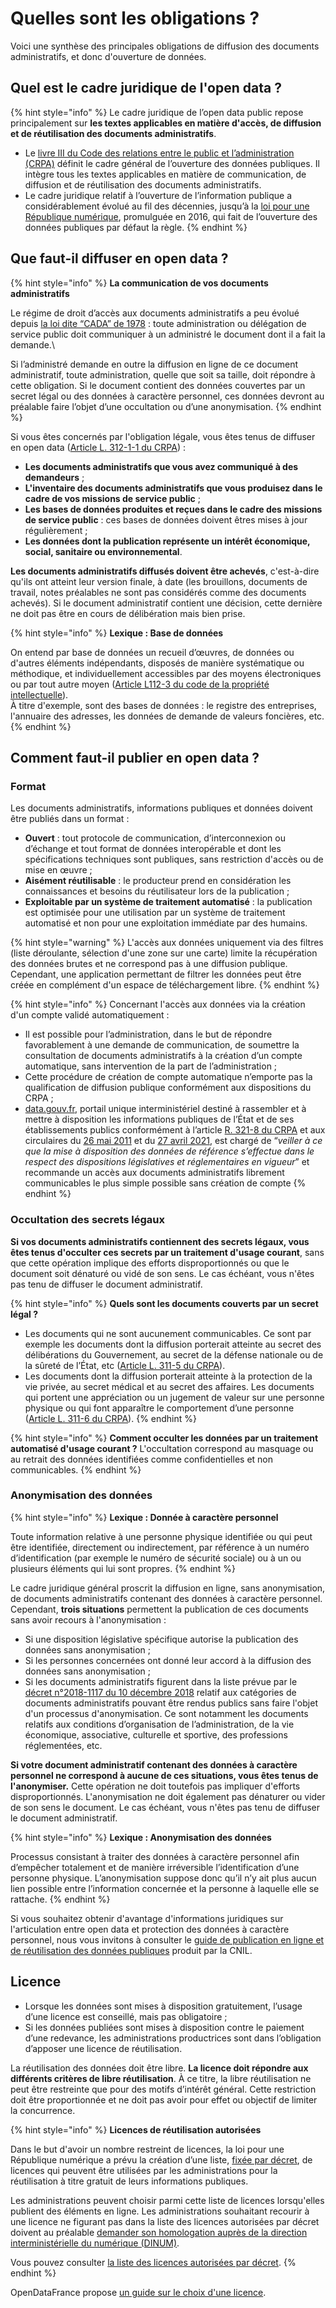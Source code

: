 # Quelles sont les obligations ?

Voici une synthèse des principales obligations de diffusion des documents administratifs, et donc d'ouverture de données.

## Quel est le cadre juridique de l'open data ?

{% hint style="info" %}
Le cadre juridique de l’open data public repose principalement sur **les textes applicables en matière d'accès, de diffusion et de réutilisation des documents administratifs**.&#x20;

* Le [livre III du Code des relations entre le public et l’administration (CRPA)](https://www.legifrance.gouv.fr/codes/section_lc/LEGITEXT000031366350/LEGISCTA000031367685/) définit le cadre général de l’ouverture des données publiques. Il intègre tous les textes applicables en matière de communication, de diffusion et de réutilisation des documents administratifs.
* Le cadre juridique relatif à l’ouverture de l’information publique a considérablement évolué au fil des décennies, jusqu’à la [loi pour une République numérique](https://www.legifrance.gouv.fr/affichLoiPubliee.do?idDocument=JORFDOLE000031589829\&type=general\&legislature=14), promulguée en 2016, qui fait de l’ouverture des données publiques par défaut la règle.
{% endhint %}

## Que faut-il diffuser en open data ?&#x20;

{% hint style="info" %}
**La communication de vos documents administratifs**&#x20;

Le régime de droit d’accès aux documents administratifs a peu évolué depuis [la loi dite “CADA” de 1978](https://www.legifrance.gouv.fr/affichTexte.do?cidTexte=JORFTEXT000000339241) : toute administration ou délégation de service public doit communiquer à un administré le document dont il a fait la demande.\


Si l’administré demande en outre la diffusion en ligne de ce document administratif, toute administration, quelle que soit sa taille, doit répondre à cette obligation. Si le document contient des données couvertes par un secret légal ou des données à caractère personnel, ces données devront au préalable faire l’objet d’une occultation ou d’une anonymisation.
{% endhint %}

Si vous êtes concernés par l'obligation légale, vous êtes tenus de diffuser en open data ([Article L. 312-1-1 du CRPA](https://www.legifrance.gouv.fr/affichCodeArticle.do;jsessionid=699E85A138CEA30E2185BB71F8735F9A.tplgfr24s\_3?idArticle=LEGIARTI000033205512\&cidTexte=LEGITEXT000031366350\&dateTexte=20161009)) :

* **Les documents administratifs que vous avez communiqué à des demandeurs** ;
* **L'inventaire des documents administratifs que vous produisez dans le cadre de vos missions de service public** ;
* **Les bases de données produites et reçues dans le cadre des missions de service public** : ces bases de données doivent êtres mises à jour régulièrement ;
* **Les données dont la publication représente un intérêt économique, social, sanitaire ou environnemental**.

**Les documents administratifs diffusés doivent être achevés**, c'est-à-dire qu'ils ont atteint leur version finale, à date (les brouillons, documents de travail, notes préalables ne sont pas considérés comme des documents achevés). Si le document administratif contient une décision, cette dernière ne doit pas être en cours de délibération mais bien prise.

{% hint style="info" %}
**Lexique : Base de données**

On entend par base de données un recueil d’œuvres, de données ou d'autres éléments indépendants, disposés de manière systématique ou méthodique, et individuellement accessibles par des moyens électroniques ou par tout autre moyen ([Article L112-3 du code de la propriété intellectuelle](https://www.legifrance.gouv.fr/affichCodeArticle.do?idArticle=LEGIARTI000006278879\&cidTexte=LEGITEXT000006069414\&dateTexte=19980702)). \
À titre d'exemple, sont des bases de données : le registre des entreprises, l'annuaire des adresses, les données de demande de valeurs foncières, etc.
{% endhint %}

## Comment faut-il publier en open data ?

### Format

Les documents administratifs, informations publiques et données doivent être publiés dans un format :

* **Ouvert** : tout protocole de communication, d’interconnexion ou d’échange et tout format de données interopérable et dont les spécifications techniques sont publiques, sans restriction d'accès ou de mise en œuvre ;
* **Aisément réutilisable** : le producteur prend en considération les connaissances et besoins du réutilisateur lors de la publication ;
* **Exploitable par un système de traitement automatisé** : la publication est optimisée pour une utilisation par un système de traitement automatisé et non pour une exploitation immédiate par des humains.

{% hint style="warning" %}
L'accès aux données uniquement via des filtres (liste déroulante, sélection d'une zone sur une carte) limite la récupération des données brutes et ne correspond pas à une diffusion publique. Cependant, une application permettant de filtrer les données peut être créée en complément d'un espace de téléchargement libre.
{% endhint %}

{% hint style="info" %}
Concernant l'accès aux données via la création d'un compte validé automatiquement :

* Il est possible pour l’administration, dans le but de répondre favorablement à une demande de communication, de soumettre la consultation de documents administratifs à la création d’un compte automatique, sans intervention de la part de l’administration ;
* Cette procédure de création de compte automatique n’emporte pas la qualification de diffusion publique conformément aux dispositions du CRPA ;
* [data.gouv.fr](http://data.gouv.fr/), portail unique interministériel destiné à rassembler et à mettre à disposition les informations publiques de l’État et de ses établissements publics conformément à l’article [R. 321-8 du CRPA](https://www.legifrance.gouv.fr/codes/article\_lc/LEGIARTI000034196216) et aux circulaires du [26 mai 2011](https://www.legifrance.gouv.fr/jorf/id/JORFTEXT000024072788) et du [27 avril 2021](https://www.legifrance.gouv.fr/download/pdf/circ?id=45162), est chargé de “_veiller à ce que la mise à disposition des données de référence s’effectue dans le respect des dispositions législatives et réglementaires en vigueur_” et recommande un accès aux documents administratifs librement communicables le plus simple possible sans création de compte
{% endhint %}

### Occultation des secrets légaux

**Si vos documents administratifs contiennent des secrets légaux, vous êtes tenus d'occulter ces secrets par un traitement d'usage courant**, sans que cette opération implique des efforts disproportionnés ou que le document soit dénaturé ou vidé de son sens. Le cas échéant, vous n'êtes pas tenu de diffuser le document administratif.

{% hint style="info" %}
**Quels sont les documents couverts par un secret légal ?**

* Les documents qui ne sont aucunement communicables. Ce sont par exemple les documents dont la diffusion porterait atteinte au secret des délibérations du Gouvernement, au secret de la défense nationale ou de la sûreté de l’État, etc ([Article L. 311-5 du CRPA](https://www.legifrance.gouv.fr/affichCodeArticle.do;jsessionid=B12CCBE39831FB4644322E0902EB97B9.tplgfr34s\_1?idArticle=LEGIARTI000033265181\&cidTexte=LEGITEXT000031366350\&dateTexte=20170701)).
* Les documents dont la diffusion porterait atteinte à la protection de la vie privée, au secret médical et au secret des affaires. Les documents qui portent une appréciation ou un jugement de valeur sur une personne physique ou qui font apparaître le comportement d’une personne ([Article L. 311-6 du CRPA](https://www.legifrance.gouv.fr/affichCodeArticle.do;jsessionid=B12CCBE39831FB4644322E0902EB97B9.tplgfr34s\_1?idArticle=LEGIARTI000033218964\&cidTexte=LEGITEXT000031366350\&dateTexte=20170701)).
{% endhint %}

{% hint style="info" %}
**Comment occulter les données par un traitement automatisé d'usage courant ?** L'occultation correspond au masquage ou au retrait des données identifiées comme confidentielles et non communicables.
{% endhint %}

### Anonymisation des données  <a href="#que-faire-si-mes-documents-administratifs-contiennent-des-donnees-a-caractere-personnel" id="que-faire-si-mes-documents-administratifs-contiennent-des-donnees-a-caractere-personnel"></a>

{% hint style="info" %}
**Lexique : Donnée à caractère personnel**

Toute information relative à une personne physique identifiée ou qui peut être identifiée, directement ou indirectement, par référence à un numéro d’identification (par exemple le numéro de sécurité sociale) ou à un ou plusieurs éléments qui lui sont propres.
{% endhint %}

Le cadre juridique général proscrit la diffusion en ligne, sans anonymisation, de documents administratifs contenant des données à caractère personnel. Cependant, **trois situations** permettent la publication de ces documents sans avoir recours à l'anonymisation :

* Si une disposition législative spécifique autorise la publication des données sans anonymisation ;
* Si les personnes concernées ont donné leur accord à la diffusion des données sans anonymisation ;
* Si les documents administratifs figurent dans la liste prévue par le [décret n°2018-1117 du 10 décembre 2018](https://www.legifrance.gouv.fr/affichTexte.do?cidTexte=JORFTEXT000037797147\&categorieLien=id) relatif aux catégories de documents administratifs pouvant être rendus publics sans faire l'objet d'un processus d'anonymisation. Ce sont notamment les documents relatifs aux conditions d’organisation de l’administration, de la vie économique, associative, culturelle et sportive, des professions réglementées, etc.

**Si votre document administratif contenant des données à caractère personnel ne correspond à aucune de ces situations, vous êtes tenus de l'anonymiser.** Cette opération ne doit toutefois pas impliquer d'efforts disproportionnés. L'anonymisation ne doit également pas dénaturer ou vider de son sens le document. Le cas échéant, vous n'êtes pas tenu de diffuser le document administratif.

{% hint style="info" %}
**Lexique : Anonymisation des données**

Processus consistant à traiter des données à caractère personnel afin d’empêcher totalement et de manière irréversible l’identification d’une personne physique. L’anonymisation suppose donc qu’il n’y ait plus aucun lien possible entre l’information concernée et la personne à laquelle elle se rattache.
{% endhint %}

Si vous souhaitez obtenir d'avantage d'informations juridiques sur l'articulation entre open data et protection des données à caractère personnel, nous vous invitons à consulter le [guide de publication en ligne et de réutilisation des données publiques](https://www.cnil.fr/fr/publication-en-ligne-et-reutilisation-des-donnees-publiques-open-data) produit par la CNIL.

## Licence

* Lorsque les données sont mises à disposition gratuitement, l’usage d’une licence est conseillé, mais pas obligatoire ;
* Si les données publiées sont mises à disposition contre le paiement d’une redevance, les administrations productrices sont dans l’obligation d’apposer une licence de réutilisation.

La réutilisation des données doit être libre. **La licence doit répondre aux différents critères de libre réutilisation**. À ce titre, la libre réutilisation ne peut être restreinte que pour des motifs d’intérêt général. Cette restriction doit être proportionnée et ne doit pas avoir pour effet ou objectif de limiter la concurrence.

{% hint style="info" %}
**Licences de réutilisation autorisées**

Dans le but d'avoir un nombre restreint de licences, la loi pour une République numérique a prévu la création d’une liste, [fixée par décret](https://www.legifrance.gouv.fr/affichTexte.do?cidTexte=JORFTEXT000034502557\&categorieLien=id), de licences qui peuvent être utilisées par les administrations pour la réutilisation à titre gratuit de leurs informations publiques.

Les administrations peuvent choisir parmi cette liste de licences lorsqu'elles publient des éléments en ligne. Les administrations souhaitant recourir à une licence ne figurant pas dans la liste des licences autorisées par décret doivent au préalable [demander son homologation auprès de la direction interministérielle du numérique (DINUM)](https://support.data.gouv.fr/administration-centrale/licence).

Vous pouvez consulter [la liste des licences autorisées par décret](https://www.data.gouv.fr/fr/licences).
{% endhint %}

OpenDataFrance propose [un guide sur le choix d'une licence](https://opendatafrance.gitbook.io/odl-ressources/fiches-pratiques/aspects-juridiques/choix-des-licences-open-data).
